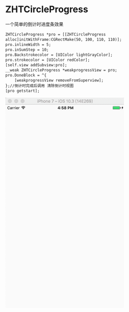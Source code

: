 # ZHTCircleProgress
一个简单的倒计时进度条效果

    ZHTCircleProgress *pro = [[ZHTCircleProgress alloc]initWithFrame:CGRectMake(50, 100, 110, 110)];
    pro.inlineWidth = 5;
    pro.inSumStep = 10;
    pro.Backstrokecolor = [UIColor lightGrayColor];
    pro.strokecolor = [UIColor redColor];
    [self.view addSubview:pro];
    __weak ZHTCircleProgress *weakprogressView = pro;
    pro.DoneBlock = ^{
        [weakprogressView removeFromSuperview];
    };//倒计时完成后调用 清除倒计时视图
    [pro getstart];





![image](https://github.com/ZHT521/ZHTCircleProgress/blob/master/%E6%95%88%E6%9E%9C%E5%9B%BE.gif?raw=true)
